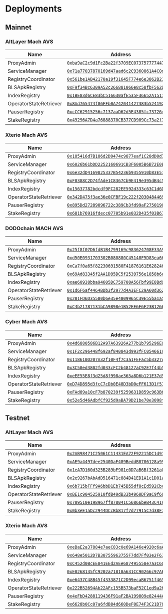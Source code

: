 # Deployments

## Mainnet

### AltLayer Mach AVS

| Name                   | Address                                                                                                                 |
| ---------------------- | ----------------------------------------------------------------------------------------------------------------------- |
| ProxyAdmin             | [`0xba9aC2c9d1Fc2Ba22f3709EC073757777447bb5B`](https://etherscan.io/address/0xba9aC2c9d1Fc2Ba22f3709EC073757777447bb5B) |
| ServiceManager         | [`0x71a77037870169d47aad6c2C9360861A4C0df2bF`](https://etherscan.io/address/0x71a77037870169d47aad6c2C9360861A4C0df2bF) |
| RegistryCoordinator    | [`0x561be1AB42170a19f31645F774e6e3862B2139AA`](https://etherscan.io/address/0x561be1AB42170a19f31645F774e6e3862B2139AA) |
| BLSApkRegistry         | [`0xF9f34Bc6309A52c266881066e8c58fbF562D442c`](https://etherscan.io/address/0xF9f34Bc6309A52c266881066e8c58fbF562D442c) |
| IndexRegistry          | [`0x1BE83d6CE83bC516630afE535F36652A1511779B`](https://etherscan.io/address/0x1BE83d6CE83bC516630afE535F36652A1511779B) |
| OperatorStateRetriever | [`0x8Ad765474f86FFb0A742041427383b524192b71f`](https://etherscan.io/address/0x8Ad765474f86FFb0A742041427383b524192b71f) |
| PauserRegistry         | [`0xcCC62915256c7137aaD62d5E4385fc737264D2B1`](https://etherscan.io/address/0xcCC62915256c7137aaD62d5E4385fc737264D2B1) |
| StakeRegistry          | [`0x49296A7D4a76888370CB377CD909Cc73a2f71289`](https://etherscan.io/address/0x49296A7D4a76888370CB377CD909Cc73a2f71289) |

### Xterio Mach AVS

| Name                   | Address                                                                                                                 |
| ---------------------- | ----------------------------------------------------------------------------------------------------------------------- |
| ProxyAdmin             | [`0x185416d7B186d2D9474c9877eaf1C28dD0d7FB43`](https://etherscan.io/address/0x185416d7B186d2D9474c9877eaf1C28dD0d7FB43) |
| ServiceManager         | [`0x6026b61bDD2252160691CB3F6005B6B72E0Ec044`](https://etherscan.io/address/0x6026b61bDD2252160691CB3F6005B6B72E0Ec044) |
| RegistryCoordinator    | [`0x6e32dD4169825337B54236b9355910b83E51e5a8`](https://etherscan.io/address/0x6e32dD4169825337B54236b9355910b83E51e5a8) |
| BLSApkRegistry         | [`0xF8388C2D74fAde1C8367Cb9E419e395dB4c5FA75`](https://etherscan.io/address/0xF8388C2D74fAde1C8367Cb9E419e395dB4c5FA75) |
| IndexRegistry          | [`0x15637782bdcdf9FC282EE592d333c63C1d6D2536`](https://etherscan.io/address/0x15637782bdcdf9FC282EE592d333c63C1d6D2536) |
| OperatorStateRetriever | [`0x342D475f3ae36e0CFBF19c222f203048446955b6`](https://etherscan.io/address/0x342D475f3ae36e0CFBF19c222f203048446955b6) |
| PauserRegistry         | [`0x895Dd27289096722c389Cb3fd99aF2750190a48a`](https://etherscan.io/address/0x895Dd27289096722c389Cb3fd99aF2750190a48a) |
| StakeRegistry          | [`0x681b76916fdecc07705b91e032D435f03B678C76`](https://etherscan.io/address/0x681b76916fdecc07705b91e032D435f03B678C76) |

### DODOchain MACH AVS

| Name                     | Address                                                                                                               |
| ------------------------ | --------------------------------------------------------------------------------------------------------------------- |
| ProxyAdmin             | [`0x25f8f07D6fdB1B4799169c983624708E33A96571`](https://etherscan.io/address/0x25f8f07D6fdB1B4799169c983624708E33A96571) |
| ServiceManager         | [`0xd50E0931703302B080880C45148F5D83ea66aE2a`](https://etherscan.io/address/0xd50E0931703302B080880C45148F5D83ea66aE2a) |
| RegistryCoordinator    | [`0xCa7f0a65f82230691580F41876161E6282460F29`](https://etherscan.io/address/0xCa7f0a65f82230691580F41876161E6282460F29) |
| BLSApkRegistry         | [`0x69Ad83345f2AA1D95DC5f2539756e1858b6e8C57`](https://etherscan.io/address/0x69Ad83345f2AA1D95DC5f2539756e1858b6e8C57) |
| IndexRegistry          | [`0xae60938bba94605DC759708A56Fbf99E8Bd9A3Dd`](https://etherscan.io/address/0xae60938bba94605DC759708A56Fbf99E8Bd9A3Dd) |
| OperatorStateRetriever | [`0x1d6F6af4464BDb3f2977d4A3EFC29A60d362D20B`](https://etherscan.io/address/0x1d6F6af4464BDb3f2977d4A3EFC29A60d362D20B) |
| PauserRegistry         | [`0x201FD6D35580b6e35e4009965C39E55ba1a5E35B`](https://etherscan.io/address/0x201FD6D35580b6e35e4009965C39E55ba1a5E35B) |
| StakeRegistry          | [`0xC4b21787131bCA9898e1B52EE6F6F23B126698D8`](https://etherscan.io/address/0xC4b21787131bCA9898e1B52EE6F6F23B126698D8) |

### Cyber Mach AVS

| Name                   | Address                                                                                                                 |
| ---------------------- | ----------------------------------------------------------------------------------------------------------------------- |
| ProxyAdmin             | [`0x4d6880586B12A97A63926A277b1b795296E05678`](https://etherscan.io/address/0x4d6880586B12A97A63926A277b1b795296E05678) |
| ServiceManager         | [`0x1F2c296448f692af840843d993fFC0546619Dcdb`](https://etherscan.io/address/0x1F2c296448f692af840843d993fFC0546619Dcdb) |
| RegistryCoordinator    | [`0x118610D207A32f10F4f7C3a1FEFac5b3327c2bad`](https://etherscan.io/address/0x118610D207A32f10F4f7C3a1FEFac5b3327c2bad) |
| BLSApkRegistry         | [`0x3C50ed3802fd033cFC2b48127aC92E7f44b57f54`](https://etherscan.io/address/0x3C50ed3802fd033cFC2b48127aC92E7f44b57f54) |
| IndexRegistry          | [`0xeEE55E8f3d25d8f998ae365a8D6b121E37d5c01f`](https://etherscan.io/address/0xeEE55E8f3d25d8f998ae365a8D6b121E37d5c01f) |
| OperatorStateRetriever | [`0xD74D895d3fcC7cDb0E48D3bD0eFF613D1f513d82`](https://etherscan.io/address/0xD74D895d3fcC7cDb0E48D3bD0eFF613D1f513d82) |
| PauserRegistry         | [`0xFAd89a10cF7b870239f5259631D859c963B6C17a`](https://etherscan.io/address/0xFAd89a10cF7b870239f5259631D859c963B6C17a) |
| StakeRegistry          | [`0x52e5d46AdbfCf925d9aBA79D21be70e3098fD70f`](https://etherscan.io/address/0x52e5d46AdbfCf925d9aBA79D21be70e3098fD70f) |

## Testnet

### AltLayer Mach AVS

| Name                   | Address                                                                                                                         |
| ---------------------- | ------------------------------------------------------------------------------------------------------------------------------- |
| ProxyAdmin             | [`0x2AB98471C25061C11431EA72F92215DC1d918C64`](https://holesky.etherscan.io/address/0x2AB98471C25061C11431EA72F92215DC1d918C64) |
| ServiceManager         | [`0xAE9a4497dee2540DaF489BeddB0706128a99ec63`](https://holesky.etherscan.io/address/0xAE9a4497dee2540DaF489BeddB0706128a99ec63) |
| RegistryCoordinator    | [`0x1eA7D160d325B289bF981e0D7aB6Bf3261a0FFf2`](https://holesky.etherscan.io/address/0x1eA7D160d325B289bF981e0D7aB6Bf3261a0FFf2) |
| BLSApkRegistry         | [`0x2e9267bAbAdD516471c884D41ED1A1c1D01aeDf3`](https://holesky.etherscan.io/address/0x2e9267bAbAdD516471c884D41ED1A1c1D01aeDf3) |
| IndexRegistry          | [`0x6b715bFFf9A6bbD1Eb745B55df8cEd592CbcbB50`](https://holesky.etherscan.io/address/0x6b715bFFf9A6bbD1Eb745B55df8cEd592CbcbB50) |
| OperatorStateRetriever | [`0xBE1c904525910fdB49dB33b4960DF9aC9f603dC7`](https://holesky.etherscan.io/address/0xBE1c904525910fdB49dB33b4960DF9aC9f603dC7) |
| PauserRegistry         | [`0x709510e198967ff878041C56866beB43C4196862`](https://holesky.etherscan.io/address/0x709510e198967ff878041C56866beB43C4196862) |
| StakeRegistry          | [`0x0b3eE1aDc2944DCcBb817f7d77915C7d38F7B858`](https://holesky.etherscan.io/address/0x0b3eE1aDc2944DCcBb817f7d77915C7d38F7B858) |

### Xterio Mach AVS

| Name                   | Address                                                                                                                         |
| ---------------------- | ------------------------------------------------------------------------------------------------------------------------------- |
| ProxyAdmin             | [`0xeBaE2a37884e7aeC83c0e69A146e4920c6aAE6Dc`](https://holesky.etherscan.io/address/0xeBaE2a37884e7aeC83c0e69A146e4920c6aAE6Dc) |
| ServiceManager         | [`0x648e5012D7B30755963755F7dd7Ff03e2F61bF8B`](https://holesky.etherscan.io/address/0x648e5012D7B30755963755F7dd7Ff03e2F61bF8B) |
| RegistryCoordinator    | [`0xC452d0BcEE841EEd2AEe687495558e7a3C6010BE`](https://holesky.etherscan.io/address/0xC452d0BcEE841EEd2AEe687495558e7a3C6010BE) |
| BLSApkRegistry         | [`0xE0268135fC9202a71810a631CC90266c97AFC156`](https://holesky.etherscan.io/address/0xE0268135fC9202a71810a631CC90266c97AFC156) |
| IndexRegistry          | [`0xe6437C48B45f4333871C2D99ecaB6751f465F1b6`](https://holesky.etherscan.io/address/0xe6437C48B45f4333871C2D99ecaB6751f465F1b6) |
| OperatorStateRetriever | [`0x222B52694Ab22AFc155B573baF52C1ed9a26b3f1`](https://holesky.etherscan.io/address/0x222B52694Ab22AFc155B573baF52C1ed9a26b3f1) |
| PauserRegistry         | [`0x4eFbD4288119436F91aF2BA199809e82444A4966`](https://holesky.etherscan.io/address/0x4eFbD4288119436F91aF2BA199809e82444A4966) |
| StakeRegistry          | [`0x6628b0Cc07a6fdB84d660DeF0E74F3C21D78C290`](https://holesky.etherscan.io/address/0x6628b0Cc07a6fdB84d660DeF0E74F3C21D78C290) |
